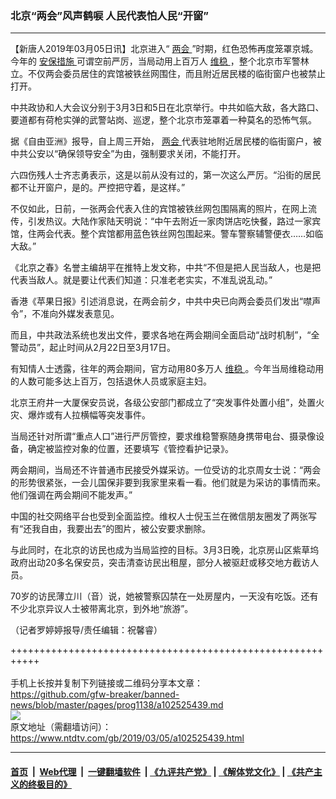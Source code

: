 ### 北京“两会”风声鹤唳 人民代表怕人民“开窗”
------------------------

<div class="post_content">
 <p>
  【新唐人2019年03月05日讯】北京进入“
  <a href="https://www.ntdtv.com/gb/两会.htm">
   两会
  </a>
  ”时期，红色恐怖再度笼罩京城。今年的
  <a href="https://www.ntdtv.com/gb/安保措施.htm">
   安保措施
  </a>
  可谓空前严厉，当局动用上百万人
  <a href="https://www.ntdtv.com/gb/维稳.htm">
   维稳
  </a>
  ，整个北京市军警林立。不仅两会委员居住的宾馆被铁丝网围住，而且附近居民楼的临街窗户也被禁止打开。
 </p>
 <p>
  中共政协和人大会议分别于3月3日和5日在北京举行。中共如临大敌，各大路口、要道都有荷枪实弹的武警站岗、巡逻，整个北京市笼罩着一种莫名的恐怖气氛。
 </p>
 <p>
  据《自由亚洲》报导，自上周三开始，
  <a href="https://www.ntdtv.com/gb/两会.htm">
   两会
  </a>
  代表驻地附近居民楼的临街窗户，被中共公安以“确保领导安全”为由，强制要求关闭，不能打开。
 </p>
 <p>
  六四伤残人士齐志勇表示，这是以前从没有过的，第一次这么严厉。“沿街的居民都不让开窗户，是的。严控把守着，是这样。”
 </p>
 <p>
  不仅如此，日前，一张两会代表入住的宾馆被铁丝网包围隔离的照片，在网上流传，引发热议。大陆作家陆天明说：“中午去附近一家肉饼店吃快餐，路过一家宾馆，住两会代表。整个宾馆都用蓝色铁丝网包围起来。警车警察辅警便衣……如临大敌。”
 </p>
 <p>
  《北京之春》名誉主编胡平在推特上发文称，中共“不但是把人民当敌人，也是把代表当敌人。就是要让代表们知道：只准老老实实，不准乱说乱动。”
 </p>
 <p>
  香港《苹果日报》引述消息说，在两会前夕，中共中央已向两会委员们发出“噤声令”，不准向外媒发表意见。
 </p>
 <p>
  而且，中共政法系统也发出文件，要求各地在两会期间全面启动“战时机制”，“全警动员”，起止时间从2月22日至3月17日。
 </p>
 <p>
  有知情人士透露，往年的两会期间，官方动用80多万人
  <a href="https://www.ntdtv.com/gb/维稳.htm">
   维稳
  </a>
  。今年当局维稳动用的人数可能多达上百万，包括退休人员或家庭主妇。
 </p>
 <p>
  北京王府井一大厦保安员说，各级公安部门都成立了“突发事件处置小组”，处置火灾、爆炸或有人拉横幅等突发事件。
 </p>
 <p>
  当局还针对所谓“重点人口”进行严厉管控，要求维稳警察随身携带电台、摄录像设备，确定被监控对象的位置，还要填写《管控看护记录》。
 </p>
 <p>
  两会期间，当局还不许普通市民接受外媒采访。一位受访的北京周女士说：“两会的形势很紧张，一会儿国保非要到我家里来看一看。他们就是为采访的事情而来。他们强调在两会期间不能发声。”
 </p>
 <p>
  中国的社交网络平台也受到全面监控。维权人士倪玉兰在微信朋友圈发了两张写有“还我自由，我要出去”的图片，被公安要求删除。
 </p>
 <p>
  与此同时，在北京的访民也成为当局监控的目标。3月3日晚，北京房山区紫草坞政府出动20多名保安员，突击清查访民出租屋，部分人被驱赶或移交地方截访人员。
 </p>
 <p>
  70岁的访民薄立川（音）说，她被警察囚禁在一处房屋内，一天没有吃饭。还有不少北京异议人士被带离北京，到外地“旅游”。
 </p>
 <p>
  （记者罗婷婷报导/责任编辑：祝馨睿）
 </p>
 <div class="single_ad">
 </div>
</div>

+++++++++++++++++++++++++++++++++++++++++++++++++++++++++++<br/><br/>
手机上长按并复制下列链接或二维码分享本文章：<br/>
https://github.com/gfw-breaker/banned-news/blob/master/pages/prog1138/a102525439.md <br/>
<a href='https://github.com/gfw-breaker/banned-news/blob/master/pages/prog1138/a102525439.md'><img src='https://github.com/gfw-breaker/banned-news/blob/master/pages/prog1138/a102525439.md.png'/></a> <br/>
原文地址（需翻墙访问）：https://www.ntdtv.com/gb/2019/03/05/a102525439.html


------------------------
#### [首页](https://github.com/gfw-breaker/banned-news/blob/master/README.md) &nbsp;|&nbsp; [Web代理](https://github.com/labour-camp/helloworld) &nbsp;|&nbsp; [一键翻墙软件](https://github.com/gfw-breaker/nogfw/blob/master/README.md) &nbsp;| [《九评共产党》](https://github.com/gfw-breaker/9ping.md/blob/master/README.md#九评之一评共产党是什么) | [《解体党文化》](https://github.com/gfw-breaker/jtdwh.md/blob/master/README.md) | [《共产主义的终极目的》](https://github.com/gfw-breaker/gczydzjmd.md/blob/master/README.md)

